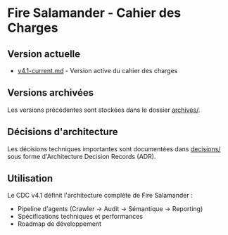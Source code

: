 # Fire Salamander - Cahier des Charges

## Version actuelle
- [v4.1-current.md](v4.1-current.md) - Version active du cahier des charges

## Versions archivées
Les versions précédentes sont stockées dans le dossier [archives/](archives/).

## Décisions d'architecture
Les décisions techniques importantes sont documentées dans [decisions/](decisions/) sous forme d'Architecture Decision Records (ADR).

## Utilisation
Le CDC v4.1 définit l'architecture complète de Fire Salamander :
- Pipeline d'agents (Crawler → Audit → Sémantique → Reporting)
- Spécifications techniques et performances
- Roadmap de développement